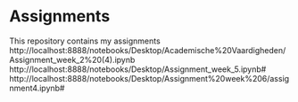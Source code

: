 # Assignments
This repository contains my assignments
http://localhost:8888/notebooks/Desktop/Academische%20Vaardigheden/Assignment_week_2%20(4).ipynb
http://localhost:8888/notebooks/Desktop/Assignment_week_5.ipynb#
http://localhost:8888/notebooks/Desktop/Assignment%20week%206/assignment4.ipynb#
